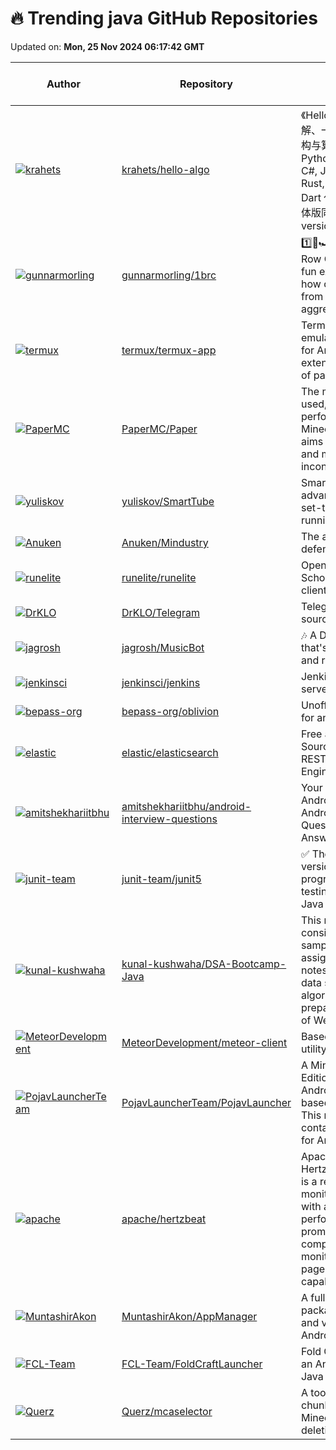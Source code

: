# 🔥 Trending java GitHub Repositories

Updated on: **Mon, 25 Nov 2024 06:17:42 GMT**

| Author | Repository | Description | Language | ⭐ Total Stars | 🌟 Stars Today |
|--------|------------|-------------|----------|----------------|----------------|
| [![krahets](https://avatars.githubusercontent.com/u/26993056?s=40&v=4)](https://github.com/krahets) | [krahets/hello-algo](https://github.com/krahets/hello-algo) | 《Hello 算法》：动画图解、一键运行的数据结构与算法教程。支持 Python, Java, C++, C, C#, JS, Go, Swift, Rust, Ruby, Kotlin, TS, Dart 代码。简体版和繁体版同步更新，English version ongoing | Java | 100045 | 123 |
| [![gunnarmorling](https://avatars.githubusercontent.com/u/28612?s=40&v=4)](https://github.com/gunnarmorling) | [gunnarmorling/1brc](https://github.com/gunnarmorling/1brc) | 1️⃣🐝🏎️ The One Billion Row Challenge -- A fun exploration of how quickly 1B rows from a text file can be aggregated with Java | Java | 6431 | 12 |
| [![termux](https://avatars.githubusercontent.com/u/31106828?s=40&v=4)](https://github.com/termux) | [termux/termux-app](https://github.com/termux/termux-app) | Termux - a terminal emulator application for Android OS extendible by variety of packages. | Java | 36708 | 28 |
| [![PaperMC](https://avatars.githubusercontent.com/u/58008?s=40&v=4)](https://github.com/PaperMC) | [PaperMC/Paper](https://github.com/PaperMC/Paper) | The most widely used, high performance Minecraft server that aims to fix gameplay and mechanics inconsistencies | Java | 10036 | 3 |
| [![yuliskov](https://avatars.githubusercontent.com/u/5897464?s=40&v=4)](https://github.com/yuliskov) | [yuliskov/SmartTube](https://github.com/yuliskov/SmartTube) | SmartTube - an advanced player for set-top boxes and tvs running Android OS | Java | 20026 | 22 |
| [![Anuken](https://avatars.githubusercontent.com/u/10100000?s=40&v=4)](https://github.com/Anuken) | [Anuken/Mindustry](https://github.com/Anuken/Mindustry) | The automation tower defense RTS | Java | 22810 | 8 |
| [![runelite](https://avatars.githubusercontent.com/u/309739?s=40&v=4)](https://github.com/runelite) | [runelite/runelite](https://github.com/runelite/runelite) | Open source Old School RuneScape client | Java | 4826 | 1 |
| [![DrKLO](https://avatars.githubusercontent.com/u/7038595?s=40&v=4)](https://github.com/DrKLO) | [DrKLO/Telegram](https://github.com/DrKLO/Telegram) | Telegram for Android source | Java | 25299 | 7 |
| [![jagrosh](https://avatars.githubusercontent.com/u/12754382?s=40&v=4)](https://github.com/jagrosh) | [jagrosh/MusicBot](https://github.com/jagrosh/MusicBot) | 🎶 A Discord music bot that's easy to set up and run yourself! | Java | 5386 | 0 |
| [![jenkinsci](https://avatars.githubusercontent.com/u/50003?s=40&v=4)](https://github.com/jenkinsci) | [jenkinsci/jenkins](https://github.com/jenkinsci/jenkins) | Jenkins automation server | Java | 23286 | 1 |
| [![bepass-org](https://avatars.githubusercontent.com/u/68733224?s=40&v=4)](https://github.com/bepass-org) | [bepass-org/oblivion](https://github.com/bepass-org/oblivion) | Unofficial warp client for android | Java | 3876 | 5 |
| [![elastic](https://avatars.githubusercontent.com/u/41300?s=40&v=4)](https://github.com/elastic) | [elastic/elasticsearch](https://github.com/elastic/elasticsearch) | Free and Open Source, Distributed, RESTful Search Engine | Java | 1374 | 14 |
| [![amitshekhariitbhu](https://avatars.githubusercontent.com/u/9877145?s=40&v=4)](https://github.com/amitshekhariitbhu) | [amitshekhariitbhu/android-interview-questions](https://github.com/amitshekhariitbhu/android-interview-questions) | Your Cheat Sheet For Android Interview - Android Interview Questions and Answers | Java | 11460 | 5 |
| [![junit-team](https://avatars.githubusercontent.com/u/214207?s=40&v=4)](https://github.com/junit-team) | [junit-team/junit5](https://github.com/junit-team/junit5) | ✅ The 5th major version of the programmer-friendly testing framework for Java and the JVM | Java | 6435 | 1 |
| [![kunal-kushwaha](https://avatars.githubusercontent.com/u/42698533?s=40&v=4)](https://github.com/kunal-kushwaha) | [kunal-kushwaha/DSA-Bootcamp-Java](https://github.com/kunal-kushwaha/DSA-Bootcamp-Java) | This repository consists of the code samples, assignments, and notes for the Java data structures & algorithms + interview preparation bootcamp of WeMakeDevs. | Java | 17530 | 10 |
| [![MeteorDevelopment](https://avatars.githubusercontent.com/u/25082624?s=40&v=4)](https://github.com/MeteorDevelopment) | [MeteorDevelopment/meteor-client](https://github.com/MeteorDevelopment/meteor-client) | Based Minecraft utility mod. | Java | 2265 | 5 |
| [![PojavLauncherTeam](https://avatars.githubusercontent.com/u/40482367?s=40&v=4)](https://github.com/PojavLauncherTeam) | [PojavLauncherTeam/PojavLauncher](https://github.com/PojavLauncherTeam/PojavLauncher) | A Minecraft: Java Edition Launcher for Android and iOS based on Boardwalk. This repository contains source code for Android platform. | Java | 6862 | 7 |
| [![apache](https://avatars.githubusercontent.com/u/24788200?s=40&v=4)](https://github.com/apache) | [apache/hertzbeat](https://github.com/apache/hertzbeat) | Apache HertzBeat(incubating) is a real-time monitoring system with agentless, performance cluster, prometheus-compatible, custom monitoring and status page building capabilities. | Java | 5752 | 7 |
| [![MuntashirAkon](https://avatars.githubusercontent.com/u/8176128?s=40&v=4)](https://github.com/MuntashirAkon) | [MuntashirAkon/AppManager](https://github.com/MuntashirAkon/AppManager) | A full-featured package manager and viewer for Android | Java | 5023 | 5 |
| [![FCL-Team](https://avatars.githubusercontent.com/u/74163103?s=40&v=4)](https://github.com/FCL-Team) | [FCL-Team/FoldCraftLauncher](https://github.com/FCL-Team/FoldCraftLauncher) | Fold Craft Launcher, an Android Minecraft : Java Edition launcher. | Java | 1624 | 3 |
| [![Querz](https://avatars.githubusercontent.com/u/8278330?s=40&v=4)](https://github.com/Querz) | [Querz/mcaselector](https://github.com/Querz/mcaselector) | A tool to select chunks from Minecraft worlds for deletion or export. | Java | 3278 | 3 |
